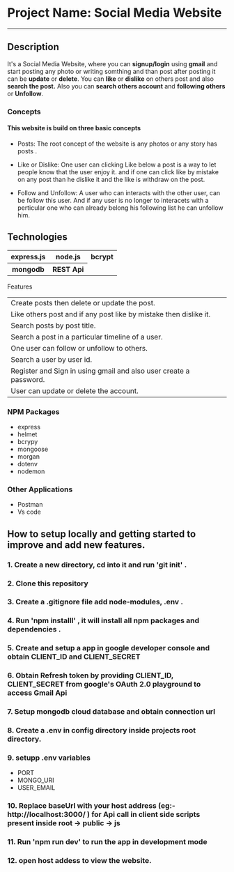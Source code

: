# Project Name: Social Media Website
<hr>
<h2>Description</h2>
It's a Social Media Website, where you can <b>signup/login</b> using <b>gmail</b> and start posting any photo or writing somthing and than post after posting it can be <b>update</b> or <b>delete</b>. You can <b>like </b>or <b>dislike</b> on others post and also <b>search the post.</b> Also you can <b>search others account</b> and <b>following others</b> or <b> Unfollow</b>.

  
### Concepts
#### This website is build on three basic concepts

- Posts: The root concept of the website is any photos or any story has posts .

- Like or Dislike: One user can clicking Like below a post is a way to let people know that the user enjoy it.
and if one can click like by mistake on any post than he dislike it and the like is withdraw on the post.

- Follow and Unfollow: A user who can interacts with the other user, can be follow this user. And if any user is no longer to interacets with a perticular one who can already belong his following list he can unfollow him. 


<h2>Technologies</h2>
<table>
      <tbody>
        <tr>
          <th>express.js</th>
           <th>node.js</th>
           <th>bcrypt</th>
        </tr>
          <tr>
           <th>mongodb</th>
           <th>REST Api</th>
         </tr>
      </tbody>    
</table

## Features
<table>
      <tbody>
         <tr>
          <td>Create posts then delete or update the post.</td>
        </tr>
         <tr>
          <td>Like others post and if any post like by mistake then dislike it.</td>
        </tr>
        <tr>
          <td>Search posts by post title.</td>
        </tr>
        <tr>
          <td>Search a post in a particular timeline of a user.</td>
        </tr>
          <tr>
          <td>One user can follow or unfollow to others.</td>
        </tr>
        <tr>
          <td>Search a user by user id.</td>
        </tr>
         <tr>
          <td>Register and Sign in using gmail and also user create a password.</td>
        </tr>
         <tr>
          <td>User can update or delete the account.</td>
        </tr>
      </tbody>    
</table>

### NPM Packages
- express
- helmet
- bcrypy
- mongoose
- morgan
- dotenv
- nodemon
### Other Applications
- Postman
- Vs code

## How to setup locally and getting started to improve and add new features.
### 1. Create a new directory, cd into it and run 'git init' .
### 2. Clone this repository
### 3. Create a .gitignore file add node-modules, .env .
### 4. Run 'npm installl' , it will install all npm packages and dependencies .
### 5. Create and setup a app in google developer console and obtain CLIENT_ID and CLIENT_SECRET
### 6. Obtain Refresh token by providing CLIENT_ID, CLIENT_SECRET from google's OAuth 2.0 playground to access Gmail Api 
### 7. Setup mongodb cloud database and obtain connection url
### 8. Create a .env in config directory inside projects root directory.
### 9. setupp .env variables 
- PORT
- MONGO_URI
- USER_EMAIL
### 10. Replace baseUrl with your host address (eg:- http://localhost:3000/ ) for Api call in client side scripts present inside root -> public -> js
### 11. Run 'npm run dev' to run the app in development mode
### 12. open host addess to view the website.

